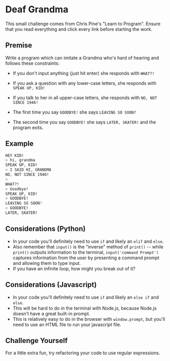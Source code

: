 # Deaf Grandma

This small challenge comes from Chris Pine's "Learn to Program". Ensure that you read everything and click every link before starting the work.

## Premise

Write a program which can imitate a Grandma who's hard of hearing and follows
these constraints:

- If you don't input anything (just hit enter) she responds with `WHAT?!`
- If you ask a question with any lower-case letters, she responds with
  `SPEAK UP, KID!`
- If you talk to her in all upper-case letters, she responds with
  `NO, NOT SINCE 1946!`

- The first time you say `GOODBYE!` she says `LEAVING SO SOON?`
- The second time you say `GOODBYE!` she says `LATER, SKATER!` and the program
  exits.

## Example

```zsh
HEY KID!
> hi, grandma
SPEAK UP, KID!
> I SAID HI, GRANDMA
NO, NOT SINCE 1946!
>
WHAT?!
> Goodbye!
SPEAK UP, KID!
> GOODBYE!
LEAVING SO SOON?
> GOODBYE!
LATER, SKATER!
```

## Considerations (Python)

- In your code you'll definitely need to use `if` and likely an `elif` and `else`.
- Also remember that `input()` is the "inverse" method of `print()` -- while `print()` outputs information to the terminal, `input('command Prompt')` captures information from the user by presenting a command prompt and allowing them to type input.
- If you have an infinite loop, how might you break out of it?

## Considerations (Javascript)

- In your code you'll definitely need to use `if` and likely an `else if` and `else`.
- This will be hard to do in the terminal with Node.js, because Node.js doesn't have a great built-in prompt.
- This is relatively easy to do in the browser with `window.prompt`, but you'll need to use an HTML file to run your javascript file.

## Challenge Yourself

For a little extra fun, try refactoring your code to use regular expressions.
